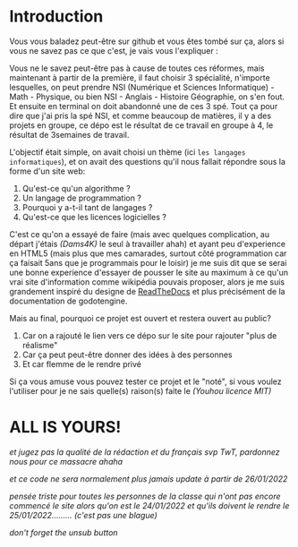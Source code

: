 # Introduction

Vous vous baladez peut-être sur github et vous êtes tombé sur ça, alors si vous ne savez pas ce que c'est, je vais vous l'expliquer :

Vous ne le savez peut-être pas à cause de toutes ces réformes, mais maintenant à partir de la première, il faut choisir 3 spécialité, n'importe lesquelles, on peut prendre NSI (Numérique et Sciences Informatique) - Math - Physique, ou bien NSI - Anglais - Histoire Géographie, on s'en fout. Et ensuite en terminal on doit abandonné une de ces 3 spé. Tout ça pour dire que j'ai pris la spé NSI, et comme beaucoup de matières, il y a des projets en groupe, ce dépo est le résultat de ce travail en groupe à 4, le résultat de 3semaines de travail.

L'objectif était simple, on avait choisi un thème (ici `les langages informatiques`), et on avait des questions qu'il nous fallait répondre sous la forme d'un site web:

1. Qu'est-ce qu'un algorithme ? 
2. Un langage de programmation ?
3. Pourquoi y a-t-il tant de langages ?
4. Qu'est-ce que les licences logicielles ?

C'est ce qu'on a essayé de faire (mais avec quelques complication, au départ j'étais *(Dams4K)* le seul à travailler ahah) et ayant peu d'experience en HTML5 (mais plus que mes camarades, surtout côté programmation car ça faisait 5ans que je programmais pour le loisir) je me suis dit que se serai une bonne experience d'essayer de pousser le site au maximum à ce qu'un vrai site d'information comme wikipédia pouvais proposer, alors je me suis grandement inspiré du designe de [ReadTheDocs](https://readthedocs.org/) et plus précisément de la documentation de godotengine.

Mais au final, pourquoi ce projet est ouvert et restera ouvert au public?
1. Car on a rajouté le lien vers ce dépo sur le site pour rajouter "plus de réalisme"
2. Car ça peut peut-être donner des idées à des personnes
3. Et car flemme de le rendre privé

Si ça vous amuse vous pouvez tester ce projet et le "noté", si vous voulez l'utiliser pour je ne sais quelle(s) raison(s) faite le *(Youhou licence MIT)* 



# ALL IS YOURS!

*et jugez pas la qualité de la rédaction et du français svp TwT,
pardonnez nous pour ce massacre ahaha*






*et ce code ne sera normalement plus jamais update à partir de 26/01/2022*








*pensée triste pour toutes les personnes de la classe qui n'ont pas encore commencé le site alors qu'on est le 24/01/2022 et qu'ils doivent le rendre le 25/01/2022......... (c'est pas une blague)*













*don't forget the unsub button*
